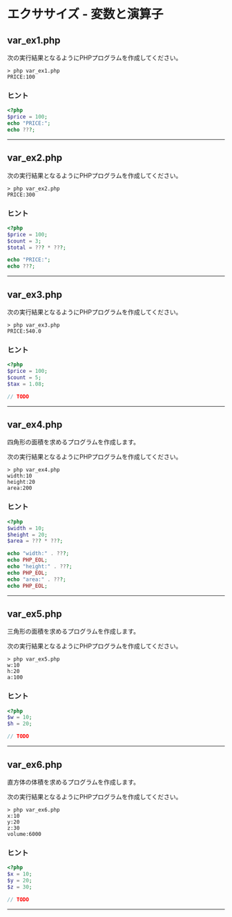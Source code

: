 # エクササイズ - 変数と演算子

## var_ex1.php

次の実行結果となるようにPHPプログラムを作成してください。

```
> php var_ex1.php
PRICE:100
```

### ヒント

```php
<?php
$price = 100;
echo "PRICE:";
echo ???;
```

---

## var_ex2.php

次の実行結果となるようにPHPプログラムを作成してください。

```
> php var_ex2.php
PRICE:300
```

### ヒント

```php
<?php
$price = 100;
$count = 3;
$total = ??? * ???;

echo "PRICE:";
echo ???;
```

---

## var_ex3.php

次の実行結果となるようにPHPプログラムを作成してください。

```
> php var_ex3.php
PRICE:540.0
```

### ヒント

```php
<?php
$price = 100;
$count = 5;
$tax = 1.08;

// TODO
```

---

## var_ex4.php

四角形の面積を求めるプログラムを作成します。

次の実行結果となるようにPHPプログラムを作成してください。

```
> php var_ex4.php
width:10
height:20
area:200
```

### ヒント

```php
<?php
$width = 10;
$height = 20;
$area = ??? * ???;

echo "width:" . ???;
echo PHP_EOL;
echo "height:" . ???;
echo PHP_EOL;
echo "area:" . ???;
echo PHP_EOL;
```

---

## var_ex5.php

三角形の面積を求めるプログラムを作成します。

次の実行結果となるようにPHPプログラムを作成してください。

```
> php var_ex5.php
w:10
h:20
a:100
```

### ヒント

```php
<?php
$w = 10;
$h = 20;

// TODO
```

---

## var_ex6.php

直方体の体積を求めるプログラムを作成します。

次の実行結果となるようにPHPプログラムを作成してください。

```
> php var_ex6.php
x:10
y:20
z:30
volume:6000
```

### ヒント

```php
<?php
$x = 10;
$y = 20;
$z = 30;

// TODO
```

---
